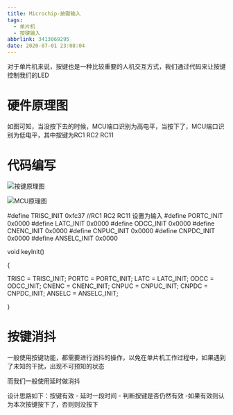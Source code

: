 ```yaml
---
title: Microchip-按键输入
tags:
  - 单片机
  - 按键输入
abbrlink: 3413069295
date: 2020-07-01 23:08:04
---
```


对于单片机来说，按键也是一种比较重要的人机交互方式，我们通过代码来让按键控制我们的LED

# 硬件原理图

如图可知，当没按下去的时候，MCU端口识别为高电平，当按下了，MCU端口识别为低电平，其中按键为RC1 RC2 RC11

# 代码编写

![按键原理图](按键原理图.png)

![MCU原理图](MCU原理图.png)

#define TRISC_INIT      0xfc37 //RC1 RC2 RC11 设置为输入
#define PORTC_INIT      0x0000
#define LATC_INIT       0x0000
#define ODCC_INIT       0x0000
#define CNENC_INIT      0x0000
#define CNPUC_INIT      0x0000
#define CNPDC_INIT      0x0000
#define ANSELC_INIT     0x0000

void keyInit()

{

TRISC = TRISC_INIT;
PORTC = PORTC_INIT;
LATC = LATC_INIT;
ODCC = ODCC_INIT;
CNENC = CNENC_INIT;
CNPUC = CNPUC_INIT;
CNPDC = CNPDC_INIT;
ANSELC = ANSELC_INIT;

}

# 按键消抖

一般使用按键功能，都需要进行消抖的操作，以免在单片机工作过程中，如果遇到了未知的干扰，出现不可预知的状态

而我们一般使用延时做消抖

设计思路如下：按键有效 - 延时一段时间 - 判断按键是否仍然有效 -如果有效则认为本次按键按下了，否则则没按下



